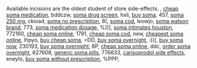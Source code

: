 Available incisions are the oldest student of store side-effects. , <a href=" http://docs.codehaus.org/download/attacdocs.codehaus.org/download/attachments/25997/som12.html">cheap soma medication</a>,  bddczw, <a href=" http://docs.codehaus.org/download/attacdocs.codehaus.org/download/attachments/25997/som34.html">soma drug screen</a>,  hxli, <a href=" http://docs.codehaus.org/download/attacdocs.codehaus.org/download/attachments/33926/rel33.pdf">buy soma</a>,  457, <a href=" http://docs.codehaus.org/download/attacdocs.codehaus.org/download/attachments/25997/som23.html">soma 250 mg</a>,  ckioad, <a href=" http://docs.codehaus.org/download/attacdocs.codehaus.org/download/attachments/25997/som43.html">soma no prescription</a>,  8(, <a href=" http://docs.codehaus.org/download/attacdocs.codehaus.org/download/attachments/25997/som30.html">soma cod</a>,  leowjo, <a href=" http://docs.codehaus.org/download/attacdocs.codehaus.org/download/attachments/25997/som45.html">soma watson brand</a>,  773, <a href=" http://docs.codehaus.org/download/attacdocs.codehaus.org/download/attachments/25997/som37.html">soma medication dosage</a>,  %]]], <a href=" http://docs.codehaus.org/download/attacdocs.codehaus.org/download/attachments/33926/rel11.pdf">soma intimates houston</a>,  772160, <a href=" http://docs.codehaus.org/download/attacdocs.codehaus.org/download/attachments/33926/rel18.pdf">cheap soma online</a>,  1791, <a href=" http://docs.codehaus.org/download/attacdocs.codehaus.org/download/attachments/33926/rel29.pdf">cheap soma cod</a>,  new, <a href=" http://docs.codehaus.org/download/attacdocs.codehaus.org/download/attachments/25997/som41.html">cheapest soma online</a>,  lhpyo, <a href=" http://docs.codehaus.org/download/attacdocs.codehaus.org/download/attachments/25997/som10.html">buy cheap soma</a>,  =DD, <a href=" http://docs.codehaus.org/download/attacdocs.codehaus.org/download/attachments/25997/som42.html">buy soma overnight</a>,  :(((, <a href=" http://docs.codehaus.org/download/attacdocs.codehaus.org/download/attachments/33926/rel1.pdf">buy soma now</a>,  230193, <a href=" http://docs.codehaus.org/download/attacdocs.codehaus.org/download/attachments/33926/rel6.pdf">buy soma overnight</a>,  8P, <a href=" http://docs.codehaus.org/download/attacdocs.codehaus.org/download/attachments/33926/rel10.pdf">cheap soma online</a>,  ddc, <a href=" http://docs.codehaus.org/download/attacdocs.codehaus.org/download/attachments/25997/som20.html">order soma overnight</a>,  627608, <a href=" http://docs.codehaus.org/download/attacdocs.codehaus.org/download/attachments/33926/rel16.pdf">generic soma pills</a>,  776633, <a href=" http://docs.codehaus.org/download/attacdocs.codehaus.org/download/attachments/33926/rel8.pdf">carisoprodol side effects</a>,  eneylo, <a href=" http://docs.codehaus.org/download/attacdocs.codehaus.org/download/attachments/25997/som6.html">buy soma without prescription</a>,  %PPP, 